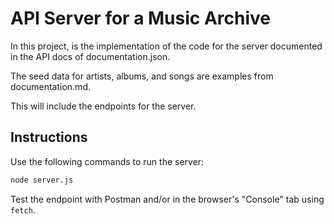# API Server for a Music Archive

In this project, is the implementation of the code for the server documented in the API docs of documentation.json.

The seed data for artists, albums, and songs are examples from documentation.md.

This will include the endpoints for the server.

## Instructions

Use the following commands to run the server:

```bash
node server.js
```

Test the endpoint with Postman and/or in the browser's "Console" tab using
`fetch`.
